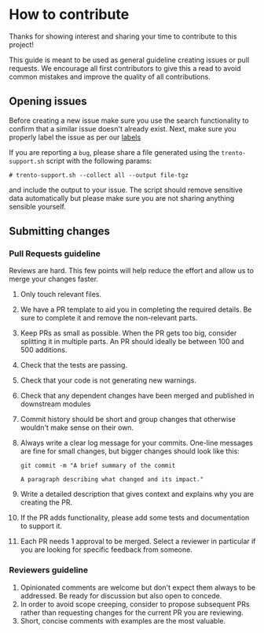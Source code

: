 # How to contribute

Thanks for showing interest and sharing your time to contribute to this project!

This guide is meant to be used as general guideline creating issues or
pull requests. We encourage all first contributors to give this a read to avoid
common mistakes and improve the quality of all contributions.


## Opening issues

Before creating a new issue make sure you use the search functionality to confirm
that a similar issue doesn't already exist. Next, make sure you properly label
the issue as per our [labels](https://github.com/trento-project/web/labels)

If you are reporting a `bug`, please share a file generated using the 
`trento-support.sh` script with the following params:
```
# trento-support.sh --collect all --output file-tgz
```
and include the output to your issue. The script should remove sensitive data
automatically but please make sure you are not sharing anything sensible yourself.

## Submitting changes

### Pull Requests guideline

Reviews are hard. This few points will help reduce the effort and allow us to
merge your changes faster.

1. Only touch relevant files.
2. We have a PR template to aid you in completing the required details. Be 
   sure to complete it and remove the non-relevant parts.
4. Keep PRs as small as possible. When the PR gets too big, consider splitting
   it in multiple parts. An PR should ideally be between 100 and 500 additions.
5. Check that the tests are passing.
6. Check that your code is not generating new warnings.
7. Check that any dependent changes have been merged and published in downstream modules
8. Commit history should be short and group changes that otherwise wouldn't
   make sense on their own.
9. Always write a clear log message for your commits. One-line messages are 
   fine for small changes, but bigger changes should look like this:

    ```
    git commit -m "A brief summary of the commit
    
    A paragraph describing what changed and its impact."
    ```
10. Write a detailed description that gives context and explains why you are
   creating the PR.
11. If the PR adds functionality, please add some tests and documentation 
    to support it.
12. Each PR needs 1 approval to be merged. Select a reviewer in particular if
   you are looking for specific feedback from someone.

### Reviewers guideline
1. Opinionated comments are welcome but don't expect them always to be 
   addressed. Be ready for discussion but also open to concede.
2. In order to avoid scope creeping, consider to propose subsequent PRs 
   rather than requesting changes for the current PR you are reviewing.
3. Short, concise comments with examples are the most valuable.